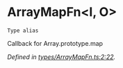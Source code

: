 # ArrayMapFn\<I, O>
`Type alias`

Callback for Array.prototype.map

*Defined in [types/ArrayMapFn.ts:2:22](https://github.com/Alorel/rxutils/blob/acce92c/src/types/ArrayMapFn.ts#L2).*